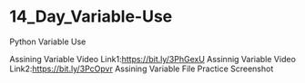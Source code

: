 # 14_Day_Variable-Use
Python Variable Use

Assining Variable Video Link1:https://bit.ly/3PhGexU
Assinnig Variable Video Link2:https://bit.ly/3PcOpvr
Assining Variable File
Practice Screenshot
